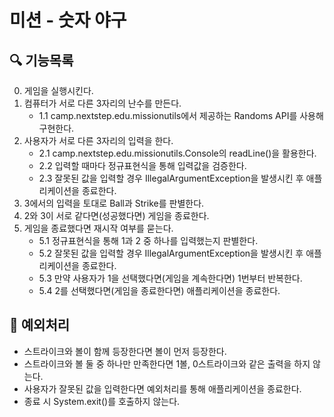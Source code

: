 # 미션 - 숫자 야구

## 🔍 기능목록
0. 게임을 실행시킨다.
1. 컴퓨터가 서로 다른 3자리의 난수를 만든다.
   - 1.1 camp.nextstep.edu.missionutils에서 제공하는 Randoms API를 사용해 구현한다.
2. 사용자가 서로 다른 3자리의 입력을 한다.
   - 2.1 camp.nextstep.edu.missionutils.Console의 readLine()을 활용한다.
   - 2.2 입력할 때마다 정규표현식을 통해 입력값을 검증한다.
   - 2.3 잘못된 값을 입력할 경우 IllegalArgumentException을 발생시킨 후 애플리케이션을 종료한다.
3. 3에서의 입력을 토대로 Ball과 Strike를 판별한다.
4. 2와 3이 서로 같다면(성공했다면) 게임을 종료한다.
5. 게임을 종료했다면 재시작 여부를 묻는다.
   - 5.1 정규표현식을 통해 1과 2 중 하나를 입력했는지 판별한다.
   - 5.2 잘못된 값을 입력할 경우 IllegalArgumentException을 발생시킨 후 애플리케이션을 종료한다.
   - 5.3 만약 사용자가 1을 선택했다면(게임을 계속한다면) 1번부터 반복한다.
   - 5.4 2를 선택했다면(게임을 종료한다면) 애플리케이션을 종료한다.

## 🚨 예외처리
- 스트라이크와 볼이 함께 등장한다면 볼이 먼저 등장한다.
- 스트라이크와 볼 둘 중 하나만 만족한다면 1볼, 0스트라이크와 같은 출력을 하지 않는다.
- 사용자가 잘못된 값을 입력한다면 예외처리를 통해 애플리케이션을 종료한다.
- 종료 시 System.exit()를 호출하지 않는다.